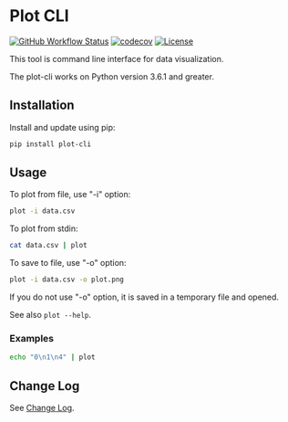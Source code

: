 # Plot CLI

[![GitHub Workflow Status][actions-status]][actions] [![codecov][codecov-status]][codecov] [![License][license]][license-file]

This tool is command line interface for data visualization.

The plot-cli works on Python version 3.6.1 and greater.

## Installation

Install and update using pip:

```sh
pip install plot-cli
```

## Usage

To plot from file, use "-i" option:

```sh
plot -i data.csv
```

To plot from stdin:

```sh
cat data.csv | plot
```

To save to file, use "-o" option:

```sh
plot -i data.csv -o plot.png
```

If you do not use "-o" option, it is saved in a temporary file and opened.

See also `plot --help`.

### Examples

```sh
echo "0\n1\n4" | plot
```

## Change Log

See [Change Log](CHANGELOG.md).

[actions]: https://github.com/xkumiyu/plot-cli/actions
[actions-status]: https://img.shields.io/github/workflow/status/xkumiyu/plot-cli/Python%20package
[codecov]: https://codecov.io/gh/xkumiyu/plot-cli
[codecov-status]: https://img.shields.io/codecov/c/github/xkumiyu/plot-cli
[license]: https://img.shields.io/github/license/xkumiyu/plot-cli
[license-file]: https://github.com/xkumiyu/plot-cli/blob/master/LICENSE
